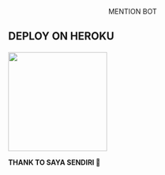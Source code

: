 <p align="center"> MENTION BOT

## DEPLOY ON HEROKU
<h4>
<a href="https://dashboard.heroku.com/new?template=https://github.com/xyzsky01/Mentionbot"><img src="https://img.shields.io/badge/Deploy%20To%20Heroku-blueviolet?style=for-the-badge&logo=heroku" width="200""/></a>

THANK TO SAYA SENDIRI 🏅
